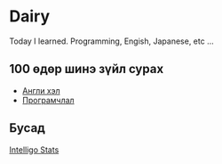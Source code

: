 # Dairy

Today I learned. Programming, Engish, Japanese, etc ...

## 100 өдөр шинэ зүйл сурах

- [Англи хэл](/100dayofx/english)
- [Програмчлал](/100dayofx/code)


## Бусад 

[Intelligo Stats](./stats.md)
